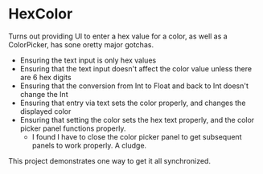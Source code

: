 #  HexColor

Turns out providing UI to enter a hex value for a color, as well as a ColorPicker, has sone oretty major gotchas.

- Ensuring the text input is only hex values
- Ensuring that the text input doesn't affect the color value unless there are 6 hex digits
- Ensuring that the conversion from Int to Float and back to Int doesn't change the Int
- Ensuring that entry via text sets the color properly, and changes the displayed color
- Ensuring that setting the color sets the hex text properly, and the color picker panel functions properly.
	- I found I have to close the color picker panel to get subsequent panels to work properly. A cludge.

This project demonstrates one way to get it all synchronized.

